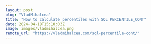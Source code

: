 ```yaml
---
layout: post
blog: "VladMihalcea"
title: "How to calculate percentiles with SQL PERCENTILE_CONT"
date: 2024-04-18T15:10:03Z
image: images/vladmihalcea.png
remote_url: "https://vladmihalcea.com/sql-percentile-cont/"
---
```

